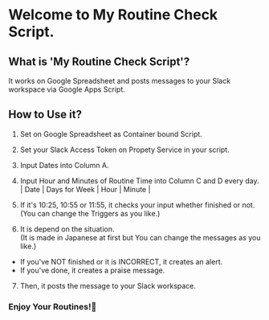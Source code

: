 # Welcome to My Routine Check Script.

## What is 'My Routine Check Script'?
It works on Google Spreadsheet and posts messages to your Slack workspace via Google Apps Script.

## How to Use it?
1. Set on Google Spreadsheet as Container bound Script.

2. Set your Slack Access Token on Propety Service in your script.

3. Input Dates into Column A.

4. Input Hour and Minutes of Routine Time into Column C and D every day.  
| Date | Days for Week | Hour | Minute |

5. If it's 10:25, 10:55 or 11:55, it checks your input whether finished or not.  
(You can change the Triggers as you like.)

6. It is depend on the situation.  
(It is made in Japanese at first but You can change the messages as you like.)  
- If you've NOT finished or it is INCORRECT, it creates an alert.  
- If you've done, it creates a praise message.

7. Then, it posts the message to your Slack workspace.

### Enjoy Your Routines!👋
